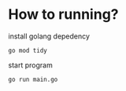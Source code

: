 # How to running?

install golang depedency
```
go mod tidy
```

start program
```
go run main.go
```